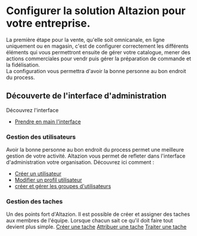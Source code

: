 # Configurer la solution Altazion pour votre entreprise.

La première étape pour la vente, qu'elle soit omnicanale, en ligne uniquement ou en magasin, c'est de configurer correctement les différents éléments qui vous permettront ensuite de gérer votre catalogue, mener des actions commerciales pour vendr puis gérer la préparation de commande et la fidélisation.  
La configuration vous permettra d'avoir la bonne personne au bon endroit du process.

## Découverte de l'interface d'administration

Découvrez l'interface
- [Prendre en main l'interface](fr-frv2\configurer\first-step-interface.md)

### Gestion des utilisateurs
Avoir la bonne personne au bon endroit du process permet une meilleure gestion de votre activité. Altazion vous permet de refleter dans l'interface d'administration votre organisation. 
Découvrez ici comment : 
- [Créer un utilisateur](fr-frv2\configurer\utilisateurs\creer-compte.md)
- [Modifier un profil utilisateur](fr-frv2\configurer\utilisateurs\modifier-profil.md)
- [créer et gérer les groupes d'utilisateurs](/fr-frv2/gerer/configurer/utilisateurs/add-group.md)

### Gestion des taches
Un des points fort d'Altazion. Il est possible de créer et assigner des taches aux membres de l'équipe. Lorsque chacun sait ce qu'il doit faire tout devient plus simple. 
[Créer une tache](fr-frv2\configurer\taches\edit-tasks.md)
[Attribuer une tache](fr-frv2\configurer\taches\attribuer-task.md)
[Traiter une tache](fr-frv2\configurer\taches\use-tasks.md)

